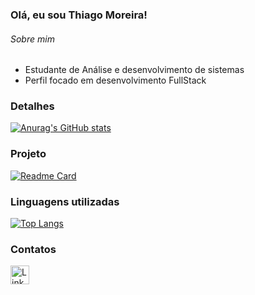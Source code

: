 ### Olá, eu sou Thiago Moreira!

###### Sobre mim
- Estudante de Análise e desenvolvimento de sistemas
- Perfil focado em desenvolvimento FullStack

### Detalhes
[![Anurag's GitHub stats](https://github-readme-stats.vercel.app/api?username=ThiagoMoreira2356&show_icons=true&theme=dark)](https://github.com/anuraghazra/github-readme-stats)

### Projeto

[![Readme Card](https://github-readme-stats.vercel.app/api/pin/?username=ThiagoMoreira2356&repo=Tik-tok-Projeto-Clone&theme=dark)](https://github.com/anuraghazra/github-readme-stats)

### Linguagens utilizadas

[![Top Langs](https://github-readme-stats.vercel.app/api/top-langs/?username=ThiagoMoreira2356&layout=compact)](https://github.com/anuraghazra/github-readme-stats)


### Contatos

[<img src='https://img.shields.io/badge/LinkedIn-0077B5?style=for-the-badge&logo=linkedin&logoColor=white' alt='Linkedin' height='30'>](https://www.linkedin.com/in/thiago-moreira-a7b604198/)
